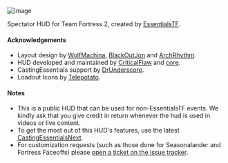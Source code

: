 ![image](https://user-images.githubusercontent.com/6818236/213952900-0986baec-88e7-436e-9ec8-1f414fdac69e.png)

Spectator HUD for Team Fortress 2, created by [EssentialsTF](https://essentials.tf/).

#### Acknowledgements
- Layout design by [WolfMachina](https://twitter.com/WolfMachina), [BlackOutJon](https://twitter.com/BlackOutJon) and [ArchRhythm](https://twitter.com/ArchRhythm).
- HUD developed and maintained by [CriticalFlaw](https://twitter.com/CriticalFlaw_) and [core](https://github.com/coreobs).
- CastingEssentials support by [DrUnderscore](https://github.com/drunderscore/).
- Loadout Icons by [Telepotato](https://twitter.com/telepotato).

#### Notes
- This is a public HUD that can be used for non-EssentialsTF events. We kindly ask that you give credit in return whenever the hud is used in videos or live content.
- To get the most out of this HUD's features, use the latest [CastingEssentialsNext](https://github.com/drunderscore/CastingEssentialsNext/releases/latest).
- For customization requests (such as those done for Seasonalander and Fortress Faceoffs) please [open a ticket on the issue tracker](https://github.com/CriticalFlaw/essentialsHUD/issues).